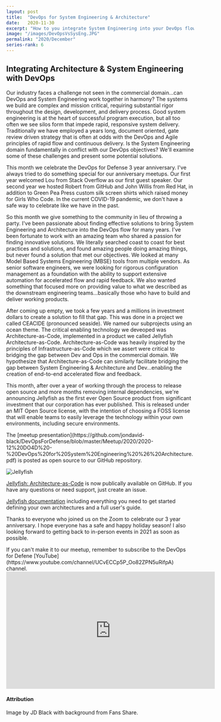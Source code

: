 ```yaml
---
layout: post
title:  "DevOps for System Engineering & Architecture"
date:   2020-11-30
excerpt: "How to you integrate System Engineering into your DevOps flow?"
image: "/images/DevOpsVsSysEng.JPG"
permalink: "2020/December"
series-rank: 6
---
```


## Integrating Architecture & System Engineering with DevOps
Our industry faces a challenge not seen in the commercial domain...can DevOps and System Engineering work together in harmony?  The systems we build are complex and mission critical, requiring substantial rigor throughout the design, development, and delivery process.  Good system engineering is at the heart of successful program execution, but all too often we see silos form that impede rapid, responsive system delivery.  Traditionally we have employed a years long, document oriented, gate review driven strategy that is often at odds with the DevOps and Agile principles of rapid flow and continuous delivery. Is the System Engineering domain fundamentally in conflict with our DevOps objectives?  We'll examine some of these challenges and present some potential solutions.

This month we celebrate the DevOps for Defense 3 year anniversary.  I've always tried to do something special for our anniversary meetups.  Our first year welcomed Lou from Stack Overflow as our first guest speaker.  Our second year we hosted Robert from GitHub and John Willis from Red Hat, in addition to Green Pea Press custom silk screen shirts which raised money for Girls Who Code.  In the current COVID-19 pandemic, we don't have a safe way to celebrate like we have in the past.  

So this month we give something to the community in lieu of throwing a party.  I've been passionate about finding effective solutions to bring System Engineering and Architecture into the DevOps flow for many years.  I've been fortunate to work with an amazing team who shared a passion for finding innovative solutions.  We literally searched coast to coast for best practices and solutions, and found amazing people doing amazing things, but never found a solution that met our objectives.  We looked at many Model Based Systems Engineering (MBSE) tools from multiple vendors.  As senior software engineers, we were looking for rigorous configuration management as a foundation with the ability to support extensive automation for accelerated flow and rapid feedback.  We also wanted something that focused more on providing value to what we described as the downstream engineering teams...basically those who have to build and deliver working products.  

After coming up empty, we took a few years and a millions in investment dollars to create a solution to fill that gap.  This was done in a project we called CEACIDE (pronounced seaside).  We named our subprojects using an ocean theme.  The critical enabling technology we deveoped was Architecture-as-Code, implemented in a product we called Jellyfish Architecture-as-Code.  Architecture-as-Code was heavily inspired by the principles of Infrastructure-as-Code which we assert were critical to bridging the gap between Dev and Ops in the commercial domain.  We hypothesize that Architecture-as-Code can similarly facilitate bridging the gap between System Engineering & Architecture and Dev...enabling the creation of end-to-end accelerated flow and feedback.

This month, after over a year of working through the process to release open source and more months removing internal dependencies, we're announcing Jellyfish as the first ever Open Source product from significant investment that our corporation has ever published.  This is released under an MIT Open Source license, with the intention of choosing a FOSS license that will enable teams to easily leverage the technology within your own environments, including secure environments.

<div class="box" markdown="1">
The [meetup presentation](https://github.com/jondavid-black/DevOpsForDefense/blob/master/Meetup/2020/2020-12%20DO4D%20-%20DevOps%20for%20System%20Engineering%20%26%20Architecture.pdf) is posted as open source to our GitHub repository.

![Jellyfish](/images/Jellyfish.JPG)

[Jellyfish: Architecture-as-Code](https://github.com/NorthropGrumman/jellyfish) is now publically available on GitHub.  If you have any questions or need support, just create an issue.

[Jellyfish documentation](https://northropgrumman.github.io/jellyfish/) including everything you need to get started defining your own architectures and a full user's guide. 

</div>

Thanks to everyone who joined us on the Zoom to celebrate our 3 year anniversary.  I hope everyone has a safe and happy holiday season!  I also looking forward to getting back to in-person events in 2021 as soon as possible.


<div class="box" markdown="1">
If you can't make it to our meetup, remember to subscribe to the DevOps for Defene [YouTube](https://www.youtube.com/channel/UCvECCp5P_Oo82ZPN5uRifpA) channel. 

<iframe width="560" height="315" src="https://youtu.be/MNLwWzd-TT4" frameborder="0" allow="accelerometer; autoplay; clipboard-write; encrypted-media; gyroscope; picture-in-picture" allowfullscreen></iframe>


</div>


#### Attribution

Image by JD Black with background from Fans Share.
